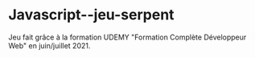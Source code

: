 # Javascript--jeu-serpent

Jeu fait grâce à la formation UDEMY "Formation Complète Développeur Web" en juin/juillet 2021.



